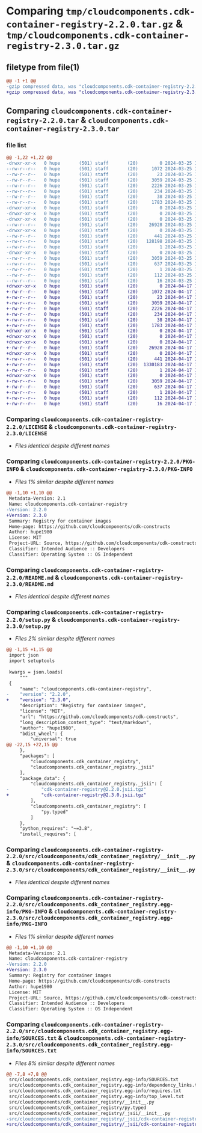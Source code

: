 # Comparing `tmp/cloudcomponents.cdk-container-registry-2.2.0.tar.gz` & `tmp/cloudcomponents.cdk-container-registry-2.3.0.tar.gz`

## filetype from file(1)

```diff
@@ -1 +1 @@
-gzip compressed data, was "cloudcomponents.cdk-container-registry-2.2.0.tar", last modified: Mon Mar 25 18:25:38 2024, max compression
+gzip compressed data, was "cloudcomponents.cdk-container-registry-2.3.0.tar", last modified: Wed Apr 17 18:35:56 2024, max compression
```

## Comparing `cloudcomponents.cdk-container-registry-2.2.0.tar` & `cloudcomponents.cdk-container-registry-2.3.0.tar`

### file list

```diff
@@ -1,22 +1,22 @@
-drwxr-xr-x   0 hupe       (501) staff       (20)        0 2024-03-25 18:25:38.068248 cloudcomponents.cdk-container-registry-2.2.0/
--rw-r--r--   0 hupe       (501) staff       (20)     1072 2024-03-25 18:25:35.000000 cloudcomponents.cdk-container-registry-2.2.0/LICENSE
--rw-r--r--   0 hupe       (501) staff       (20)       23 2024-03-25 18:25:35.000000 cloudcomponents.cdk-container-registry-2.2.0/MANIFEST.in
--rw-r--r--   0 hupe       (501) staff       (20)     3059 2024-03-25 18:25:38.068064 cloudcomponents.cdk-container-registry-2.2.0/PKG-INFO
--rw-r--r--   0 hupe       (501) staff       (20)     2226 2024-03-25 18:25:35.000000 cloudcomponents.cdk-container-registry-2.2.0/README.md
--rw-r--r--   0 hupe       (501) staff       (20)      234 2024-03-25 18:25:35.000000 cloudcomponents.cdk-container-registry-2.2.0/pyproject.toml
--rw-r--r--   0 hupe       (501) staff       (20)       38 2024-03-25 18:25:38.068284 cloudcomponents.cdk-container-registry-2.2.0/setup.cfg
--rw-r--r--   0 hupe       (501) staff       (20)     1783 2024-03-25 18:25:35.000000 cloudcomponents.cdk-container-registry-2.2.0/setup.py
-drwxr-xr-x   0 hupe       (501) staff       (20)        0 2024-03-25 18:25:38.065828 cloudcomponents.cdk-container-registry-2.2.0/src/
-drwxr-xr-x   0 hupe       (501) staff       (20)        0 2024-03-25 18:25:38.065885 cloudcomponents.cdk-container-registry-2.2.0/src/cloudcomponents/
-drwxr-xr-x   0 hupe       (501) staff       (20)        0 2024-03-25 18:25:38.067541 cloudcomponents.cdk-container-registry-2.2.0/src/cloudcomponents/cdk_container_registry/
--rw-r--r--   0 hupe       (501) staff       (20)    26928 2024-03-25 18:25:35.000000 cloudcomponents.cdk-container-registry-2.2.0/src/cloudcomponents/cdk_container_registry/__init__.py
-drwxr-xr-x   0 hupe       (501) staff       (20)        0 2024-03-25 18:25:38.067805 cloudcomponents.cdk-container-registry-2.2.0/src/cloudcomponents/cdk_container_registry/_jsii/
--rw-r--r--   0 hupe       (501) staff       (20)      441 2024-03-25 18:25:35.000000 cloudcomponents.cdk-container-registry-2.2.0/src/cloudcomponents/cdk_container_registry/_jsii/__init__.py
--rw-r--r--   0 hupe       (501) staff       (20)   128198 2024-03-25 18:25:35.000000 cloudcomponents.cdk-container-registry-2.2.0/src/cloudcomponents/cdk_container_registry/_jsii/cdk-container-registry@2.2.0.jsii.tgz
--rw-r--r--   0 hupe       (501) staff       (20)        1 2024-03-25 18:25:35.000000 cloudcomponents.cdk-container-registry-2.2.0/src/cloudcomponents/cdk_container_registry/py.typed
-drwxr-xr-x   0 hupe       (501) staff       (20)        0 2024-03-25 18:25:38.067270 cloudcomponents.cdk-container-registry-2.2.0/src/cloudcomponents.cdk_container_registry.egg-info/
--rw-r--r--   0 hupe       (501) staff       (20)     3059 2024-03-25 18:25:38.000000 cloudcomponents.cdk-container-registry-2.2.0/src/cloudcomponents.cdk_container_registry.egg-info/PKG-INFO
--rw-r--r--   0 hupe       (501) staff       (20)      637 2024-03-25 18:25:38.000000 cloudcomponents.cdk-container-registry-2.2.0/src/cloudcomponents.cdk_container_registry.egg-info/SOURCES.txt
--rw-r--r--   0 hupe       (501) staff       (20)        1 2024-03-25 18:25:38.000000 cloudcomponents.cdk-container-registry-2.2.0/src/cloudcomponents.cdk_container_registry.egg-info/dependency_links.txt
--rw-r--r--   0 hupe       (501) staff       (20)      112 2024-03-25 18:25:38.000000 cloudcomponents.cdk-container-registry-2.2.0/src/cloudcomponents.cdk_container_registry.egg-info/requires.txt
--rw-r--r--   0 hupe       (501) staff       (20)       16 2024-03-25 18:25:38.000000 cloudcomponents.cdk-container-registry-2.2.0/src/cloudcomponents.cdk_container_registry.egg-info/top_level.txt
+drwxr-xr-x   0 hupe       (501) staff       (20)        0 2024-04-17 18:35:56.094441 cloudcomponents.cdk-container-registry-2.3.0/
+-rw-r--r--   0 hupe       (501) staff       (20)     1072 2024-04-17 18:35:52.000000 cloudcomponents.cdk-container-registry-2.3.0/LICENSE
+-rw-r--r--   0 hupe       (501) staff       (20)       23 2024-04-17 18:35:52.000000 cloudcomponents.cdk-container-registry-2.3.0/MANIFEST.in
+-rw-r--r--   0 hupe       (501) staff       (20)     3059 2024-04-17 18:35:56.094222 cloudcomponents.cdk-container-registry-2.3.0/PKG-INFO
+-rw-r--r--   0 hupe       (501) staff       (20)     2226 2024-04-17 18:35:52.000000 cloudcomponents.cdk-container-registry-2.3.0/README.md
+-rw-r--r--   0 hupe       (501) staff       (20)      234 2024-04-17 18:35:52.000000 cloudcomponents.cdk-container-registry-2.3.0/pyproject.toml
+-rw-r--r--   0 hupe       (501) staff       (20)       38 2024-04-17 18:35:56.094481 cloudcomponents.cdk-container-registry-2.3.0/setup.cfg
+-rw-r--r--   0 hupe       (501) staff       (20)     1783 2024-04-17 18:35:52.000000 cloudcomponents.cdk-container-registry-2.3.0/setup.py
+drwxr-xr-x   0 hupe       (501) staff       (20)        0 2024-04-17 18:35:56.091061 cloudcomponents.cdk-container-registry-2.3.0/src/
+drwxr-xr-x   0 hupe       (501) staff       (20)        0 2024-04-17 18:35:56.091121 cloudcomponents.cdk-container-registry-2.3.0/src/cloudcomponents/
+drwxr-xr-x   0 hupe       (501) staff       (20)        0 2024-04-17 18:35:56.092882 cloudcomponents.cdk-container-registry-2.3.0/src/cloudcomponents/cdk_container_registry/
+-rw-r--r--   0 hupe       (501) staff       (20)    26928 2024-04-17 18:35:52.000000 cloudcomponents.cdk-container-registry-2.3.0/src/cloudcomponents/cdk_container_registry/__init__.py
+drwxr-xr-x   0 hupe       (501) staff       (20)        0 2024-04-17 18:35:56.093194 cloudcomponents.cdk-container-registry-2.3.0/src/cloudcomponents/cdk_container_registry/_jsii/
+-rw-r--r--   0 hupe       (501) staff       (20)      441 2024-04-17 18:35:52.000000 cloudcomponents.cdk-container-registry-2.3.0/src/cloudcomponents/cdk_container_registry/_jsii/__init__.py
+-rw-r--r--   0 hupe       (501) staff       (20)  1330183 2024-04-17 18:35:52.000000 cloudcomponents.cdk-container-registry-2.3.0/src/cloudcomponents/cdk_container_registry/_jsii/cdk-container-registry@2.3.0.jsii.tgz
+-rw-r--r--   0 hupe       (501) staff       (20)        1 2024-04-17 18:35:52.000000 cloudcomponents.cdk-container-registry-2.3.0/src/cloudcomponents/cdk_container_registry/py.typed
+drwxr-xr-x   0 hupe       (501) staff       (20)        0 2024-04-17 18:35:56.092577 cloudcomponents.cdk-container-registry-2.3.0/src/cloudcomponents.cdk_container_registry.egg-info/
+-rw-r--r--   0 hupe       (501) staff       (20)     3059 2024-04-17 18:35:56.000000 cloudcomponents.cdk-container-registry-2.3.0/src/cloudcomponents.cdk_container_registry.egg-info/PKG-INFO
+-rw-r--r--   0 hupe       (501) staff       (20)      637 2024-04-17 18:35:56.000000 cloudcomponents.cdk-container-registry-2.3.0/src/cloudcomponents.cdk_container_registry.egg-info/SOURCES.txt
+-rw-r--r--   0 hupe       (501) staff       (20)        1 2024-04-17 18:35:56.000000 cloudcomponents.cdk-container-registry-2.3.0/src/cloudcomponents.cdk_container_registry.egg-info/dependency_links.txt
+-rw-r--r--   0 hupe       (501) staff       (20)      112 2024-04-17 18:35:56.000000 cloudcomponents.cdk-container-registry-2.3.0/src/cloudcomponents.cdk_container_registry.egg-info/requires.txt
+-rw-r--r--   0 hupe       (501) staff       (20)       16 2024-04-17 18:35:56.000000 cloudcomponents.cdk-container-registry-2.3.0/src/cloudcomponents.cdk_container_registry.egg-info/top_level.txt
```

### Comparing `cloudcomponents.cdk-container-registry-2.2.0/LICENSE` & `cloudcomponents.cdk-container-registry-2.3.0/LICENSE`

 * *Files identical despite different names*

### Comparing `cloudcomponents.cdk-container-registry-2.2.0/PKG-INFO` & `cloudcomponents.cdk-container-registry-2.3.0/PKG-INFO`

 * *Files 1% similar despite different names*

```diff
@@ -1,10 +1,10 @@
 Metadata-Version: 2.1
 Name: cloudcomponents.cdk-container-registry
-Version: 2.2.0
+Version: 2.3.0
 Summary: Registry for container images
 Home-page: https://github.com/cloudcomponents/cdk-constructs
 Author: hupe1980
 License: MIT
 Project-URL: Source, https://github.com/cloudcomponents/cdk-constructs.git
 Classifier: Intended Audience :: Developers
 Classifier: Operating System :: OS Independent
```

### Comparing `cloudcomponents.cdk-container-registry-2.2.0/README.md` & `cloudcomponents.cdk-container-registry-2.3.0/README.md`

 * *Files identical despite different names*

### Comparing `cloudcomponents.cdk-container-registry-2.2.0/setup.py` & `cloudcomponents.cdk-container-registry-2.3.0/setup.py`

 * *Files 2% similar despite different names*

```diff
@@ -1,15 +1,15 @@
 import json
 import setuptools
 
 kwargs = json.loads(
     """
 {
     "name": "cloudcomponents.cdk-container-registry",
-    "version": "2.2.0",
+    "version": "2.3.0",
     "description": "Registry for container images",
     "license": "MIT",
     "url": "https://github.com/cloudcomponents/cdk-constructs",
     "long_description_content_type": "text/markdown",
     "author": "hupe1980",
     "bdist_wheel": {
         "universal": true
@@ -22,15 +22,15 @@
     },
     "packages": [
         "cloudcomponents.cdk_container_registry",
         "cloudcomponents.cdk_container_registry._jsii"
     ],
     "package_data": {
         "cloudcomponents.cdk_container_registry._jsii": [
-            "cdk-container-registry@2.2.0.jsii.tgz"
+            "cdk-container-registry@2.3.0.jsii.tgz"
         ],
         "cloudcomponents.cdk_container_registry": [
             "py.typed"
         ]
     },
     "python_requires": "~=3.8",
     "install_requires": [
```

### Comparing `cloudcomponents.cdk-container-registry-2.2.0/src/cloudcomponents/cdk_container_registry/__init__.py` & `cloudcomponents.cdk-container-registry-2.3.0/src/cloudcomponents/cdk_container_registry/__init__.py`

 * *Files identical despite different names*

### Comparing `cloudcomponents.cdk-container-registry-2.2.0/src/cloudcomponents.cdk_container_registry.egg-info/PKG-INFO` & `cloudcomponents.cdk-container-registry-2.3.0/src/cloudcomponents.cdk_container_registry.egg-info/PKG-INFO`

 * *Files 1% similar despite different names*

```diff
@@ -1,10 +1,10 @@
 Metadata-Version: 2.1
 Name: cloudcomponents.cdk-container-registry
-Version: 2.2.0
+Version: 2.3.0
 Summary: Registry for container images
 Home-page: https://github.com/cloudcomponents/cdk-constructs
 Author: hupe1980
 License: MIT
 Project-URL: Source, https://github.com/cloudcomponents/cdk-constructs.git
 Classifier: Intended Audience :: Developers
 Classifier: Operating System :: OS Independent
```

### Comparing `cloudcomponents.cdk-container-registry-2.2.0/src/cloudcomponents.cdk_container_registry.egg-info/SOURCES.txt` & `cloudcomponents.cdk-container-registry-2.3.0/src/cloudcomponents.cdk_container_registry.egg-info/SOURCES.txt`

 * *Files 8% similar despite different names*

```diff
@@ -7,8 +7,8 @@
 src/cloudcomponents.cdk_container_registry.egg-info/SOURCES.txt
 src/cloudcomponents.cdk_container_registry.egg-info/dependency_links.txt
 src/cloudcomponents.cdk_container_registry.egg-info/requires.txt
 src/cloudcomponents.cdk_container_registry.egg-info/top_level.txt
 src/cloudcomponents/cdk_container_registry/__init__.py
 src/cloudcomponents/cdk_container_registry/py.typed
 src/cloudcomponents/cdk_container_registry/_jsii/__init__.py
-src/cloudcomponents/cdk_container_registry/_jsii/cdk-container-registry@2.2.0.jsii.tgz
+src/cloudcomponents/cdk_container_registry/_jsii/cdk-container-registry@2.3.0.jsii.tgz
```

